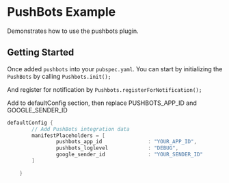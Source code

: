# PushBots Example

Demonstrates how to use the pushbots plugin.

## Getting Started

Once added `pushbots` into your `pubspec.yaml`.
You can start by initializing the `PushBots` by calling `Pushbots.init();`

And register for notification by `Pushbots.registerForNotification();`

Add to defaultConfig section, then replace PUSHBOTS_APP_ID and GOOGLE_SENDER_ID

```groovy
defaultConfig {
        // Add PushBots integration data
        manifestPlaceholders = [
                pushbots_app_id               : "YOUR_APP_ID",
                pushbots_loglevel             : "DEBUG",
                google_sender_id              : "YOUR_SENDER_ID"
        ]

    }
```

